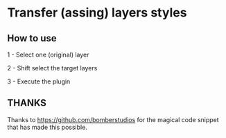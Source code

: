 # Transfer (assing) layers styles

## How to use
1 - Select one (original) layer

2 - Shift select the target layers

3 - Execute the plugin

## THANKS
Thanks to https://github.com/bomberstudios for the magical code snippet that has made this possible.
